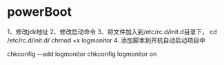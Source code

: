 # powerBoot
1、修改jdk地址
2、修改启动命令
3、将文件加入到/etc/rc.d/init.d目录下，
   cd /etc/rc.d/init.d/
   chmod +x logmonitor
4. 添加脚本到开机自动启动项目中

   chkconfig --add logmonitor
   chkconfig logmonitor on
